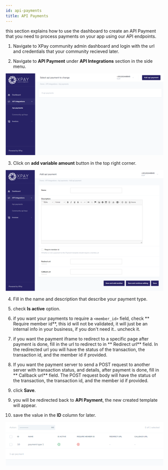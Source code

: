 ```yaml
---
id: api-payments
title: API Payments
---
```


this section explains how to use the dashboard to create an API Payment that you need to process payments on your app using our API endpoints.

1. Navigate to XPay community admin dashboard and login with the url and credentials that your community recieved later.

2) Navigate to **API Payment** under **API Integrations** section in the side menu.

![API Payment section](assets/api_payment.png)

3. Click on **add variable amount** button in the top right corner.

![Add an API Payment form](assets/api_payment_form.png)

4. Fill in the name and description that describe your payment type.

5) check **Is active** option.

6. if you want your payments to require a `<member_id>` field, check ** Require member id**, this id will not be validated, it will just be an internal info in your business, if you don't need it.. uncheck it.

7. if you want the payment iframe to redirect to a specific page after payment is done, fill in the url to redirect to in ** Redirect url** field. In the redirected url you will have the status of the transaction, the transaction id, and the member id if provided.

8. If you want the payment server to send a POST request to another server with transaction status, and details, after payment is done, fill in ** Callback url** field. The POST request body will have the status of the transaction, the transaction id, and the member id if provided.

9. click **Save**.

9) you will be redirected back to **API Payment**, the new created template will appear.

10. save the value in the **ID** column for later.

![new API Payment created](assets/api_payment_list.png)
